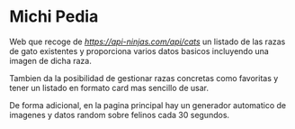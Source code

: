 # Michi Pedia

Web que recoge de *https://api-ninjas.com/api/cats* un listado de las razas de gato existentes y proporciona varios datos basicos incluyendo una imagen de dicha raza.

Tambien da la posibilidad de gestionar razas concretas como favoritas y tener un listado en formato card mas sencillo de usar.

De forma adicional, en la pagina principal hay un generador automatico de imagenes y datos random sobre felinos cada 30 segundos.